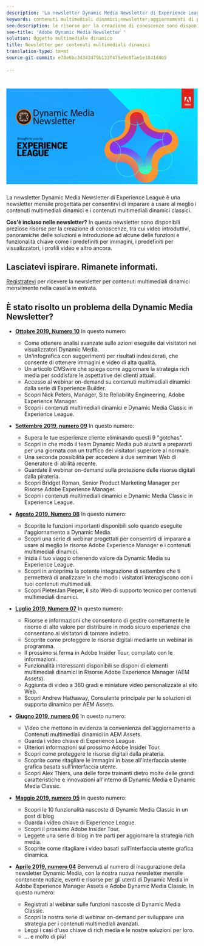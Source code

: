 ```yaml
---
description: 'La newsletter Dynamic Media Newsletter di Experience League è una newsletter mensile. È stato progettato per aiutarvi a imparare a usare i contenuti multimediali dinamici e i contenuti multimediali dinamici Classic in modo da poter iniziare subito a creare valore. In questa newsletter sono disponibili preziose risorse per la creazione di conoscenze, tra cui video, panoramiche delle soluzioni e introduzione ad alcune delle funzioni e funzionalità chiave come i predefiniti per immagini, i predefiniti per visualizzatori, i profili video e altro ancora. '
keywords: contenuti multimediali dinamici;newsletter;aggiornamenti di prodotto;suggerimenti e trucchi;eventi;successo cliente;blog;blog;immagini;video;funzionalità;funzionalità
seo-description: le risorse per la creazione di conoscenze sono disponibili in questa newsletter con un solo punto vendita, tra cui video, panoramiche delle soluzioni e presentazioni ad alcune delle funzioni e funzionalità chiave come i predefiniti per immagini, i predefiniti per visualizzatori, i profili video e altro ancora.
seo-title: 'Adobe Dynamic Media Newsletter '
solution: Oggetto multimediale dinamico
title: Newsletter per contenuti multimediali dinamici
translation-type: tm+mt
source-git-commit: e78e6bc34343479b133f475e9c0fae1e1841d465

---
```



# ![Logo di Dynamic Media Newsletter](/help/assets/dynamic-media-newsletter-logo.png)

La newsletter Dynamic Media Newsletter di Experience League è una newsletter mensile progettata per consentirvi di imparare a usare al meglio i contenuti multimediali dinamici e i contenuti multimediali dinamici classici.

**Cos'è incluso nelle newsletter?**
In questa newsletter sono disponibili preziose risorse per la creazione di conoscenze, tra cui video introduttivi, panoramiche delle soluzioni e introduzione ad alcune delle funzioni e funzionalità chiave come i predefiniti per immagini, i predefiniti per visualizzatori, i profili video e altro ancora.

## Lasciatevi ispirare. Rimanete informati.

[Registratevi](https://www.adobe.com/subscription/dynamic-media-newsletter.html) per ricevere la newsletter per contenuti multimediali dinamici mensilmente nella casella in entrata.

## È stato risolto un problema della Dynamic Media Newsletter?

* **[Ottobre 2019, Numero 10](https://expleague.azureedge.net/assets/dynamic-media/Dynamic_Media_Newsletter_10_2019_Oct.html)** In questo numero:

   * Come ottenere analisi avanzate sulle azioni eseguite dai visitatori nei visualizzatori Dynamic Media.
   * Un'infografica con suggerimenti per risultati indesiderati, che consente di ottenere immagini e video di alta qualità.
   * Un articolo CMSwire che spiega come aggiornare la strategia rich media per soddisfare le aspettative dei clienti attuali.
   * Accesso al webinar on-demand su contenuti multimediali dinamici dalla serie di Experience Builder.
   * Scopri Nick Peters, Manager, Site Reliability Engineering, Adobe Experience Manager.
   * Scopri i contenuti multimediali dinamici e Dynamic Media Classic in Experience League.

* **[Settembre 2019, numero 09](https://expleague.azureedge.net/assets/dynamic-media/Dynamic_Media_Newsletter_09_2019_Sept.html)** In questo numero:

   * Supera le tue esperienze cliente eliminando questi 9 "gotchas".
   * Scopri in che modo il team Dynamic Media può aiutarti a prepararti per una giornata con un traffico dei visitatori superiore al normale.
   * Una seconda possibilità per accedere a due seminari Web di Generatore di abilità recente.
   * Guardate il webinar on-demand sulla protezione delle risorse digitali dalla pirateria.
   * Scopri Bridget Roman, Senior Product Marketing Manager per Risorse Adobe Experience Manager.
   * Scopri i contenuti multimediali dinamici e Dynamic Media Classic in Experience League.


* **[Agosto 2019, Numero 08](https://expleague.azureedge.net/assets/dynamic-media/Dynamic_Media_Newsletter_08_2019_Aug.html)** In questo numero:

   * Scoprite le funzioni importanti disponibili solo quando eseguite l'aggiornamento a Dynamic Media.
   * Scopri una serie di webinar progettati per consentirti di imparare a usare al meglio le risorse Adobe Experience Manager e i contenuti multimediali dinamici.
   * Inizia il tuo viaggio ottenendo valore da Dynamic Media su Experience League.
   * Scopri in anteprima la potente integrazione di settembre che ti permetterà di analizzare in che modo i visitatori interagiscono con i tuoi contenuti multimediali.
   * Scopri PieterJan Pieper, il sito Web di supporto tecnico per contenuti multimediali dinamici.


* **[Luglio 2019, Numero 07](https://expleague.azureedge.net/assets/dynamic-media/Dynamic_Media_Newsletter_07_2019_July.html)** In questo numero:

   * Risorse e informazioni che consentono di gestire correttamente le risorse di alto valore per distribuire in modo sicuro esperienze che consentano ai visitatori di tornare indietro.
   * Scoprite come proteggere le risorse digitali mediante un webinar in programma.
   * Il prossimo si ferma in Adobe Insider Tour, compilato con le informazioni.
   * Funzionalità interessanti disponibili se disponi di elementi multimediali dinamici in Risorse Adobe Experience Manager (AEM Assets).
   * Aggiunta di video a 360 gradi e miniature video personalizzate al sito Web.
   * Scopri Andrew Hathaway, Consulente principale per le soluzioni di supporto dinamico per AEM Assets.

* **[Giugno 2019, numero 06](https://expleague.azureedge.net/assets/dynamic-media/Dynamic_Media_Newsletter_06_2019_June.html)** In questo numero:

   * Video che mettono in evidenza la convenienza dell’aggiornamento a Contenuti multimediali dinamici in AEM Assets.
   * Guarda i video chiave di Experience League.
   * Ulteriori informazioni sul prossimo Adobe Insider Tour.
   * Scopri come proteggere le risorse digitali dalla pirateria.
   * Scoprite come ritagliare le immagini in base all'interfaccia utente grafica basata sull'interfaccia utente.
   * Scopri Alex Thiers, una delle forze trainanti dietro molte delle grandi caratteristiche e innovazioni all'interno di Dynamic Media e Dynamic Media Classic.

* **[Maggio 2019, numero 05](https://expleague.azureedge.net/assets/dynamic-media/Dynamic_Media_Newsletter_05_2019_May.html)** In questo numero:

   * Scopri le 10 funzionalità nascoste di Dynamic Media Classic in un post di blog
   * Guarda i video chiave di Experience League.
   * Scopri il prossimo Adobe Insider Tour.
   * Leggete una serie di blog in tre parti per aggiornare la strategia rich media.
   * Scoprite come ritagliare i video basati sull’interfaccia utente grafica dinamica.

* **[Aprile 2019, numero 04](https://expleague.azureedge.net/assets/dynamic-media/Dynamic_Media_Newsletter_04_2019_April.html)** Benvenuti al numero di inaugurazione della newsletter Dynamic Media, con la nostra nuova newsletter mensile contenente notizie, eventi e risorse per gli utenti di Dynamic Media in Adobe Experience Manager Assets e Adobe Dynamic Media Classic. In questo numero:
   * Registrati al webinar sulle funzioni nascoste di Dynamic Media Classic.
   * Scopri la nostra serie di webinar on-demand per sviluppare una strategia per i contenuti multimediali avanzati.
   * Leggi i casi d'uso chiave di rich media e le nostre soluzioni per loro.
   * ... e molto di più!